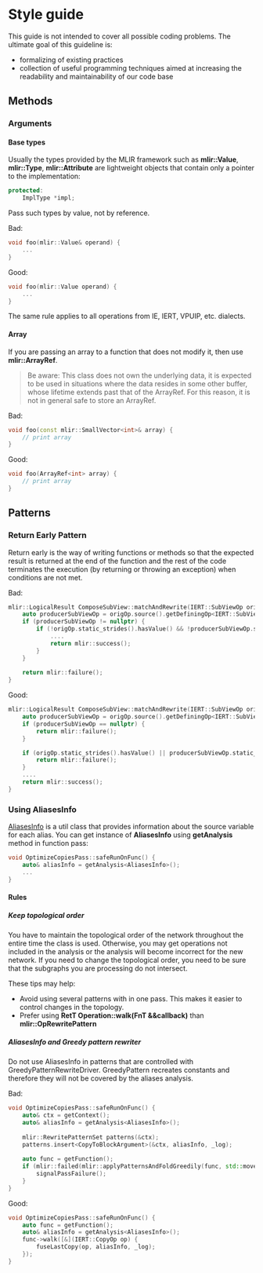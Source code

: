 # Style guide
This guide is not intended to cover all possible coding problems. The ultimate goal of this guideline is:
- formalizing of existing practices
- collection of useful programming techniques aimed at increasing the readability and maintainability of our code base

## Methods

### Arguments

#### Base types

Usually the types provided by the MLIR framework such as **mlir::Value**, **mlir::Type**, **mlir::Attribute** are lightweight objects that contain only a pointer to the implementation:

```cpp
protected:
    ImplType *impl;
```

Pass such types by value, not by reference.  

Bad:
```cpp
void foo(mlir::Value& operand) {
    ...
}
```

Good:
```cpp
void foo(mlir::Value operand) {
    ...
}
```

The same rule applies to all operations from IE, IERT, VPUIP, etc. dialects.

#### Array
If you are passing an array to a function that does not modify it, then use **mlir::ArrayRef**. 

> Be aware: This class does not own the underlying data, it is expected to be used in
situations where the data resides in some other buffer, whose lifetime
extends past that of the ArrayRef. For this reason, it is not in general
safe to store an ArrayRef.

Bad:
```cpp
void foo(const mlir::SmallVector<int>& array) {
    // print array
}
```

Good:
```cpp
void foo(ArrayRef<int> array) {
    // print array
}
```

## Patterns

### Return Early Pattern

Return early is the way of writing functions or methods so that the expected result is returned at the end of the function 
and the rest of the code terminates the execution (by returning or throwing an exception) when conditions are not met.  

Bad:
```cpp
mlir::LogicalResult ComposeSubView::matchAndRewrite(IERT::SubViewOp origOp, mlir::PatternRewriter& rewriter) const {
    auto producerSubViewOp = origOp.source().getDefiningOp<IERT::SubViewOp>();
    if (producerSubViewOp != nullptr) {
        if (!origOp.static_strides().hasValue() && !producerSubViewOp.static_strides().hasValue()) {
            ....
            return mlir::success();
        }
    }
    
    return mlir::failure();
}
```

Good:
```cpp
mlir::LogicalResult ComposeSubView::matchAndRewrite(IERT::SubViewOp origOp, mlir::PatternRewriter& rewriter) const {
    auto producerSubViewOp = origOp.source().getDefiningOp<IERT::SubViewOp>();
    if (producerSubViewOp == nullptr) {
        return mlir::failure();
    }

    if (origOp.static_strides().hasValue() || producerSubViewOp.static_strides().hasValue()) {
        return mlir::failure();
    }
    ....
    return mlir::success();
}
```

### Using AliasesInfo

[AliasesInfo](../include/vpux/compiler/core/aliases_info.hpp) is a util class that provides information about the source variable for each alias.
You can get instance of **AliasesInfo** using **getAnalysis** method in function pass:  

```cpp
void OptimizeCopiesPass::safeRunOnFunc() {
    auto& aliasInfo = getAnalysis<AliasesInfo>();
    ...
}
```
  
#### Rules

##### Keep topological order
You have to maintain the topological order of the network throughout the entire time the class is used. 
Otherwise, you may get operations not included in the analysis or the analysis will become incorrect for the new network. 
If you need to change the topological order, you need to be sure that the subgraphs you are processing do not intersect.

These tips may help:  
- Avoid using several patterns with in one pass. This makes it easier to control changes in the topology.
- Prefer using **RetT Operation::walk(FnT &&callback)** than **mlir::OpRewritePattern<OpType>**

##### AliasesInfo and Greedy pattern rewriter
Do not use AliasesInfo in patterns that are controlled with GreedyPatternRewriteDriver. 
GreedyPattern recreates constants and therefore they will not be covered by the aliases analysis.

Bad:
```cpp
void OptimizeCopiesPass::safeRunOnFunc() {
    auto& ctx = getContext();
    auto& aliasInfo = getAnalysis<AliasesInfo>();
    
    mlir::RewritePatternSet patterns(&ctx);
    patterns.insert<CopyToBlockArgument>(&ctx, aliasInfo, _log);
    
    auto func = getFunction();
    if (mlir::failed(mlir::applyPatternsAndFoldGreedily(func, std::move(patterns), getDefaultGreedyRewriteConfig()))) {
        signalPassFailure();
    }
}
```

Good:
```cpp
void OptimizeCopiesPass::safeRunOnFunc() {
    auto func = getFunction();
    auto& aliasInfo = getAnalysis<AliasesInfo>();
    func->walk([&](IERT::CopyOp op) {
        fuseLastCopy(op, aliasInfo, _log);
    });
}
```